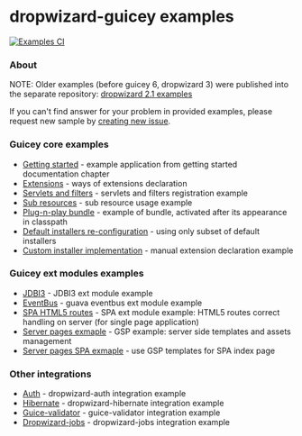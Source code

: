 # dropwizard-guicey examples
[![Examples CI](https://github.com/xvik/dropwizard-guicey/actions/workflows/examples-CI.yml/badge.svg)](https://github.com/xvik/dropwizard-guicey/actions/workflows/examples-CI.yml)

### About

NOTE: Older examples (before guicey 6, dropwizard 3) were published into the separate repository:
 [dropwizard 2.1 examples](https://github.com/xvik/dropwizard-guicey-examples/tree/dw-2.1)


If you can't find answer for your problem in provided examples, please request new sample by 
[creating new issue](https://github.com/xvik/dropwizard-guicey/issues).



### Guicey core examples

* [Getting started](core-getting-started) - example application from getting started documentation chapter
* [Extensions](core-extensions) - ways of extensions declaration 
* [Servlets and filters](core-servlets) - servlets and filters registration example
* [Sub resources](core-rest-sub-resource) - sub resource usage example
* [Plug-n-play bundle](core-bundle-plug-n-play) - example of bundle, activated after its appearance in classpath
* [Default installers re-configuration](core-installers-reset) - using only subset of default installers
* [Custom installer implementation](core-installer-custom) - manual extension declaration example

### Guicey ext modules examples

* [JDBI3](ext-jdbi3) - JDBI3 ext module example
* [EventBus](ext-eventbus) - guava eventbus ext module example
* [SPA HTML5 routes](ext-spa) - SPA ext module example: HTML5 routes correct handling on server (for single page application)
* [Server pages exmaple](ext-gsp) - GSP example: server side templates and assets management
* [Server pages SPA exmaple](ext-gsp-spa) - use GSP templates for SPA index page

### Other integrations

* [Auth](integration-auth) - dropwizard-auth integration example
* [Hibernate](integration-hibernate) - dropwizard-hibernate integration example
* [Guice-validator](integration-guice-validator) - guice-validator integration example
* [Dropwizard-jobs](integration-dropwizard-jobs) - dropwizard-jobs integration example
